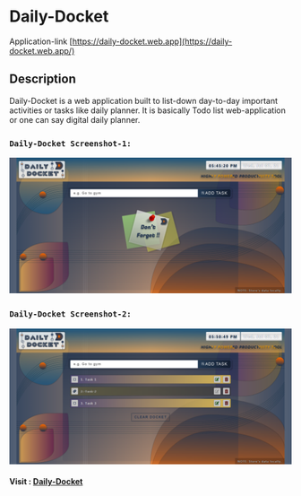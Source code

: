 # Daily-Docket

Application-link [https://daily-docket.web.app](https://daily-docket.web.app/)

## Description

Daily-Docket is a web application built to list-down day-to-day important activities or tasks like daily planner. It is basically Todo list web-application or one can say digital daily planner.

### `Daily-Docket Screenshot-1:`

![Daily-Docket-1](https://github.com/DalpatRathore/Daily-Docket/blob/main/daily-docket-1.png)


### `Daily-Docket Screenshot-2:`

![Daily-Docket-1](https://github.com/DalpatRathore/Daily-Docket/blob/main/daily-docket-2.png)


#### Visit : [Daily-Docket](https://daily-docket.web.app/)
